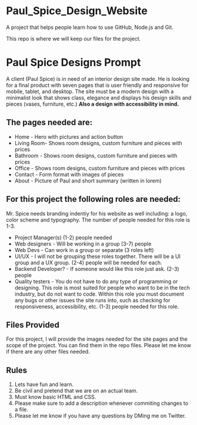 # Paul_Spice_Design_Website
A project that helps people learn how to use GitHub, Node.js and Git.

This repo is where we will keep our files for the project.

# Paul Spice Designs Prompt

A client (Paul Spice) is in need of an interior design site made. He is looking for a final product with seven pages that is user friendly and responsive for mobile, tablet, and desktop. The site must be a modern design with a minimalist look that shows class, elegance and displays his design skills and pieces (vases, furniture, etc.) **Also a design  with accessibility in mind.**

## The pages needed are:

- Home - Hero with pictures and action button
- Living Room- Shows room designs, custom furniture and pieces with prices 
- Bathroom - Shows room designs, custom furniture and pieces with prices 
- Office - Shows room designs, custom furniture and pieces with prices 
- Contact - Form format with images of pieces
- About - Picture of Paul and short summary (written in lorem)

## For this project the following roles are needed:

Mr. Spice needs branding indentiy for his website as well including: a logo, color scheme and typography. The number of people needed for this role is 1-3.

- Project Manager(s) (1-2) people needed
- Web designers - Will be working in a group (3-7) people
- Web Devs - Can work in a group or separate (3 roles left)
- UI/UX - I will not be grouping these roles together. There will be a UI group and a UX group. (2-4) people will be needed for each.
- Backend Developer? - If someone would like this role just ask. (2-3) people
- Quality testers - You do not have to do any type of programming or designing. This role is most suited for people who want to be in the tech industry, but do not want to code. Within this role you must document any bugs or other issues the site runs into, such as checking for responsiveness, accessibility, etc. (1-3) people needed for this role.

## Files Provided

For this project, I will provide the images needed for the site pages and the scope of the project. You can find them in the repo files. Please let me know if there are any other files needed.

## Rules

1. Lets have fun and learn.
2. Be civil and pretend that we are on an actual team.
3. Must know basic HTML and CSS.
4. Please make sure to add a description whenever commiting changes to a file.
5. Please let me know if you have any questions by DMing me on Twitter.
